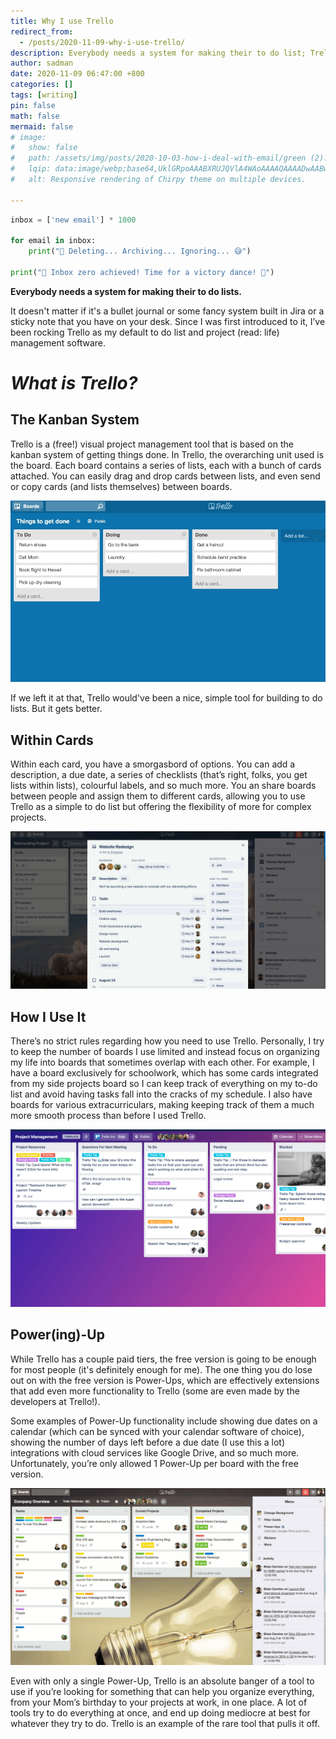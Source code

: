 ```yaml
---
title: Why I use Trello
redirect_from:
  - /posts/2020-11-09-why-i-use-trello/
description: Everybody needs a system for making their to do list; Trello is mine.
author: sadman
date: 2020-11-09 06:47:00 +800
categories: []
tags: [writing]
pin: false
math: false
mermaid: false
# image:
#   show: false
#   path: /assets/img/posts/2020-10-03-how-i-deal-with-email/green (2).svg
#   lqip: data:image/webp;base64,UklGRpoAAABXRUJQVlA4WAoAAAAQAAAADwAABwAAQUxQSDIAAAARL0AmbZurmr57yyIiqE8oiG0bejIYEQTgqiDA9vqnsUSI6H+oAERp2HZ65qP/VIAWAFZQOCBCAAAA8AEAnQEqEAAIAAVAfCWkAALp8sF8rgRgAP7o9FDvMCkMde9PK7euH5M1m6VWoDXf2FkP3BqV0ZYbO6NA/VFIAAAA
#   alt: Responsive rendering of Chirpy theme on multiple devices.

---
```


```python
inbox = ['new email'] * 1000

for email in inbox:
    print("📧 Deleting... Archiving... Ignoring... 😅")

print("🎉 Inbox zero achieved! Time for a victory dance! 💃")
```

**Everybody needs a system for making their to do lists.**

It doesn't matter if it's a bullet journal or some fancy system built in Jira or a sticky note that you have on your desk. Since I was first introduced to it, I’ve been rocking Trello as my default to do list and project (read: life) management software.

# *What is Trello?*

## The Kanban System

Trello is a (free!) visual project management tool that is based on the kanban system of getting things done. In Trello, the overarching unit used is the board. Each board contains a series of lists, each  with a bunch of cards attached. You can easily drag and drop cards between lists, and even send or copy cards (and lists themselves) between boards.

![Trello Kanban System](assets/img/posts/2020-11-09-why-i-use-trello/1_trello_drag_drop.gif)

If we left it at that, Trello would've been a nice, simple tool for building to do lists. But it gets better.

## Within Cards

Within each card, you have a smorgasbord of options. You can add a description, a due date, a series of checklists (that’s right, folks, you get lists within lists), colourful labels, and so much more. You  an share boards between people and assign them to different cards, allowing you to use Trello as a simple to do list but offering the flexibility of more for complex projects.

![Within Cards](assets/img/posts/2020-11-09-why-i-use-trello/2_within_cards.gif)

## How I Use It

There’s no strict rules regarding how you need to use Trello. Personally, I try to keep the number of boards I use limited and instead focus on organizing my life into boards that sometimes overlap with each other. For example, I have a board exclusively for schoolwork, which has some cards integrated from my side projects board so I can keep track of everything on my to-do list and avoid having tasks fall into the cracks of my schedule. I also have boards for various extracurriculars, making keeping track of them a much more smooth process than before I used Trello.

![How I Use It](assets/img/posts/2020-11-09-why-i-use-trello/3_how_i_use_it.png)

## Power(ing)-Up

While Trello has a couple paid tiers, the free version is going to be enough for most people (it's definitely enough for me). The one thing you do lose out on with the free version is Power-Ups, which are effectively extensions that add even more functionality to Trello (some are even made by the developers at Trello!).

Some examples of Power-Up functionality include showing due dates on a calendar (which can be synced with your calendar software of choice), showing the number of days left before a due date (I use this a lot) integrations with cloud services like Google Drive, and so much more. Unfortunately, you’re only allowed 1 Power-Up per board with the free version.

![Power-Ups](assets/img/posts/2020-11-09-why-i-use-trello/4_power_ups.gif)

Even with only a single Power-Up, Trello is an absolute banger of a tool to use if you’re looking for something that can help you organize everything, from your Mom’s birthday to your projects at work, in one place. A lot of tools try to do everything at once, and end up doing mediocre at best for whatever they try to do. Trello is an example of the rare tool that pulls it off.
